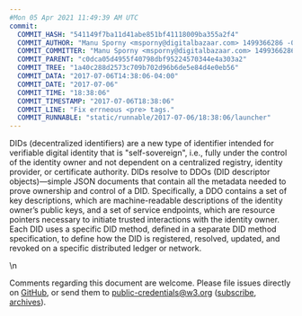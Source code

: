 ```yaml
---
#Mon 05 Apr 2021 11:49:39 AM UTC
commit:
  COMMIT_HASH: "541149f7ba11d41abe851bf41118009ba355a2f4"
  COMMIT_AUTHOR: "Manu Sporny <msporny@digitalbazaar.com> 1499366286 -0400"
  COMMIT_COMMITTER: "Manu Sporny <msporny@digitalbazaar.com> 1499366286 -0400"
  COMMIT_PARENT: "c0dca05d4955f40798dbf95224570344e4a303a2"
  COMMIT_TREE: "1a40c288d2573c709b702d96b6de5e84d4e0eb56"
  COMMIT_DATA: "2017-07-06T14:38:06-04:00"
  COMMIT_DATE: "2017-07-06"
  COMMIT_TIME: "18:38:06"
  COMMIT_TIMESTAMP: "2017-07-06T18:38:06"
  COMMIT_LINE: "Fix errneous <pre> tags."
  COMMIT_RUNNABLE: "static/runnable/2017-07-06/18:38:06/launcher"
---
```


<section id="abstract">
<p>
DIDs (decentralized identifiers) are a new type of identifier intended
for verifiable digital identity that is "self-sovereign", i.e., fully
under the control of the identity owner and not dependent on a
centralized registry, identity provider, or certificate authority. DIDs
resolve to DDOs (DID descriptor objects)—simple JSON documents that
contain all the metadata needed to prove ownership and control of a DID.
Specifically, a DDO contains a set of key descriptions, which are
machine-readable descriptions of the identity owner’s public keys, and a
set of service endpoints, which are resource pointers necessary to
initiate trusted interactions with the identity owner. Each DID uses a
specific DID method, defined in a separate DID method specification, to
define how the DID is registered, resolved, updated, and revoked on a
specific distributed ledger or network.
      </p>
</section>
\n
<section id="sotd">
<p>
Comments regarding this document are welcome. Please file issues
directly on <a href="https://github.com/opencreds/did-spec/issues/">GitHub</a>,
or send them to
<a href="mailto:public-credentials@w3.org">public-credentials@w3.org</a>
(<a href="mailto:public-credentials-request@w3.org?subject=subscribe">subscribe</a>,
<a href="https://lists.w3.org/Archives/Public/public-credentials/">archives</a>).
</p>
</section>
